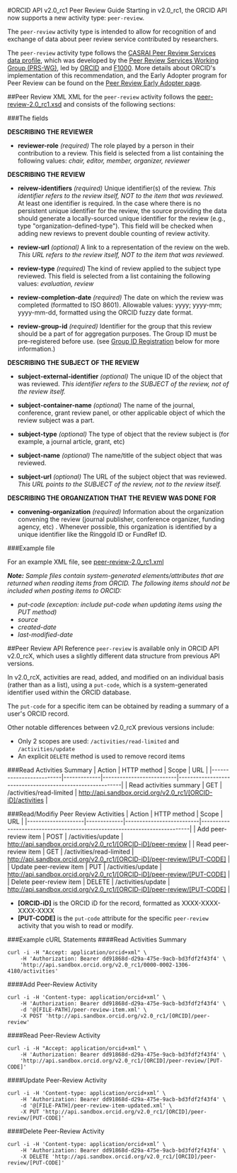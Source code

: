 
#ORCID API v2.0_rc1 Peer Review Guide
Starting in v2.0_rc1, the ORCID API now supports a new activity type: ```peer-review```. 

The ```peer-review``` activity type is intended to allow for recognition of and exchange of data about peer review service contributed by researchers. 

The ```peer-review``` activity type follows the [CASRAI Peer Review Services data profile](http://dictionary.casrai.org/Peer_Review_Services), which was developed by the [Peer Review Services Working Group (PRS-WG)](http://casrai.org/standards/subject-groups/peer-review-services), led by [ORCID](http://orcid.org) and [F1000](http://f1000.com/). More details about ORCID's implementation of this recommendation, and the Early Adopter program for Peer Review can be found on the [Peer Review Early Adopter page](http://orcid.org/content/peer-review-early-adopter-program).

##Peer Review XML
XML for the ```peer-review``` activity follows the [peer-review-2.0_rc1.xsd](https://github.com/ORCID/ORCID-Source/blob/master/orcid-model/src/main/resources/record_2.0_rc1/peer-review-2.0_rc1.xsd) and consists of the following sections:

###The fields

**DESCRIBING THE REVIEWER**

- **reviewer-role** _(required)_ The role played by a person in their contribution to a review. This field is selected from a list containing the following values: _chair, editor, member, organizer, reviewer_

**DESCRIBING THE REVIEW**

- **reivew-identifiers** _(required)_ Unique identifier(s) of the review. *This identifier refers to the review itself, NOT to the item that was reviewed.* At least one identifier is required. In the case where there is no persistent unique identifier for the review, the source providing the data should generate a locally-sourced unique identifier for the review (e.g., type "organization-defined-type"). This field will be checked when adding new reviews to prevent double counting of review activity.

- **review-url** _(optional)_ A link to a representation of the review on the web. *This URL refers to the review itself, NOT to the item that was reviewed.*

- **review-type** _(required)_ The kind of review applied to the subject type reviewed. This field is selected from a list containing the following values: _evaluation, review_


- **review-completion-date** _(required)_ The date on which the review was completed (formatted to ISO 8601). Allowable values: yyyy; yyyy-mm; yyyy-mm-dd, formatted using the ORCID fuzzy date format. 

- **review-group-id** _(required)_ Identifier for the group that this review should be a part of for aggregation purposes. The Group ID must be pre-registered before use. (see [Group ID Registration]() below for more information.) 

**DESCRIBING THE SUBJECT OF THE REVIEW**

- **subject-external-identifier** _(optional)_ The unique ID of the object that was reviewed. *This identifier refers to the SUBJECT of the review, not of the review itself.*

- **subject-container-name** _(optional)_ The name of the journal, conference, grant review panel, or other applicable object of which the review subject was a part.

- **subject-type** _(optional)_ The type of object that the review subject is (for example, a journal article, grant, etc)

- **subject-name** _(optional)_ The name/title of the subject object that was reviewed.

- **subject-url** _(optional)_ The URL of the subject object that was reviewed. *This URL points to the SUBJECT of the review, not to the review itself.*

**DESCRIBING THE ORGANIZATION THAT THE REVIEW WAS DONE FOR**

- **convening-organization** _(required)_ Information about the organization convening the review (journal publisher, conference organizer, funding agency, etc) . Whenever possible, this organization is identified by a unique identifier like the Ringgold ID or FundRef ID.

###Example file

For an example XML file, see [peer-review-2.0_rc1.xml](https://github.com/ORCID/ORCID-Source/blob/master/orcid-model/src/main/resources/record_2.0_rc1/samples/peer-review-2.0_rc1.xml )

***Note:*** *Sample files contain system-generated elements/attributes that are returned when reading items from ORCID. The following items should not be included when posting items to ORCID:*

- *put-code (exception: include put-code when updating items using the PUT method)*
- *source*
- *created-date*
- *last-modified-date*


##Peer Review API Reference
```peer-review``` is available only in ORCID API v2.0_rcX, which uses a slightly different data structure from previous API versions. 

In v2.0_rcX, activities are read, added, and modified on an individual basis (rather than as a list), using a ```put-code```, which is a system-generated identifier used within the ORCID database.

The ```put-code``` for a specific item can be obtained by reading a summary of a user's ORCID record.

Other notable differences between v2.0_rcX previous versions include:

- Only 2 scopes are used: ```/activities/read-limited``` and ```/activities/update```
- An explicit ```DELETE``` method is used to remove record items

###Read Activities Summary
| Action                   | HTTP method | Scope                    | URL                                                      |
|-------------------------|-------------|--------------------------|----------------------------------------------------------|
| Read activities summary | GET         | /activities/read-limited | http://api.sandbox.orcid.org/v2.0_rc1/[ORCID-iD]/activities |

###Read/Modifiy Peer Review Activities
| Action             | HTTP method | Scope                    | URL                                                                      |
|--------------------|-------------|--------------------------|--------------------------------------------------------------------------|
| Add peer-review item    | POST        | /activities/update       | http://api.sandbox.orcid.org/v2.0_rc1/[ORCID-iD]/peer-review            |
| Read peer-review item   | GET         | /activities/read-limited | http://api.sandbox.orcid.org/v2.0_rc1/[ORCID-iD]/peer-review/[PUT-CODE] |
| Update peer-review item | PUT         | /activities/update       | http://api.sandbox.orcid.org/v2.0_rc1/[ORCID-iD]/peer-review/[PUT-CODE] |
| Delete peer-review item | DELETE      | /activities/update       | http://api.sandbox.orcid.org/v2.0_rc1/[ORCID-iD]/peer-review/[PUT-CODE] |


- **[ORCID-iD]** is the ORCID iD for the record, formatted as XXXX-XXXX-XXXX-XXXX
- **[PUT-CODE]** is the ```put-code``` attribute for the specific ```peer-review``` activity that you wish to read or modify.

###Example cURL Statements
####Read Activities Summary

```shell
curl -i -H "Accept: application/orcid+xml" \
	-H 'Authorization: Bearer dd91868d-d29a-475e-9acb-bd3fdf2f43f4' \
	'http://api.sandbox.orcid.org/v2.0_rc1/0000-0002-1306-4180/activities'
```

####Add Peer-Review Activity

```shell
curl -i -H 'Content-type: application/orcid+xml’ \
	-H 'Authorization: Bearer dd91868d-d29a-475e-9acb-bd3fdf2f43f4' \
	-d '@[FILE-PATH]/peer-review-item.xml' \
	-X POST 'http://api.sandbox.orcid.org/v2.0_rc1/[ORCID]/peer-review'
```

####Read Peer-Review Activity

```
curl -i -H "Accept: application/orcid+xml" \
	-H 'Authorization: Bearer dd91868d-d29a-475e-9acb-bd3fdf2f43f4' \
	'http://api.sandbox.orcid.org/v2.0_rc1/[ORCID]/peer-review/[PUT-CODE]'
```

####Update Peer-Review Activity

```shell
curl -i -H 'Content-type: application/orcid+xml’ \
	-H 'Authorization: Bearer dd91868d-d29a-475e-9acb-bd3fdf2f43f4' \
	-d '@[FILE-PATH]/peer-review-item-updated.xml' \
	-X PUT 'http://api.sandbox.orcid.org/v2.0_rc1/[ORCID]/peer-review/[PUT-CODE]'
```

####Delete Peer-Review Activity

```shell
curl -i -H 'Content-type: application/orcid+xml’ \
	-H 'Authorization: Bearer dd91868d-d29a-475e-9acb-bd3fdf2f43f4' \
	-X DELETE 'http://api.sandbox.orcid.org/v2.0_rc1/[ORCID]/peer-review/[PUT-CODE]'
```


